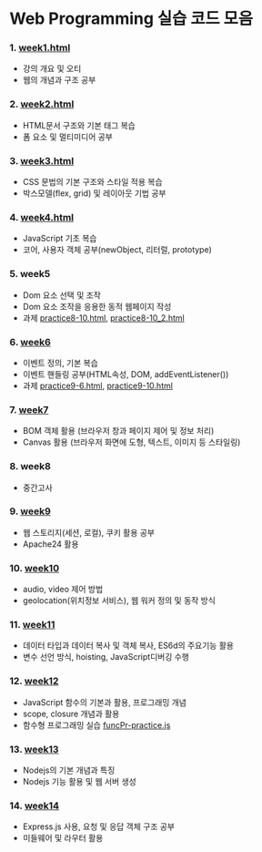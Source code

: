 # Web Programming 실습 코드 모음

### 1. [week1.html](https://github.com/tspark0724/webP/blob/main/week1.html)
- 강의 개요 및 오티
- 웹의 개념과 구조 공부

### 2. [week2.html](https://github.com/tspark0724/webP/blob/main/week2.html)
- HTML문서 구조와 기본 태그 복습
- 폼 요소 및 멀티미디어 공부

### 3. [week3.html](https://github.com/tspark0724/webP/blob/main/week3.html)
- CSS 문법의 기본 구조와 스타일 적용 복습
- 박스모델(flex, grid) 및 레이아웃 기법 공부

### 4. [week4.html](https://github.com/tspark0724/webP/blob/main/week4.html)
- JavaScript 기초 복습
- 코어, 사용자 객체 공부(newObject, 리터럴, prototype)

### 5. week5
- Dom 요소 선택 및 조작 
- Dom 요소 조작을 응용한 동적 웹페이지 작성
- 과제 [practice8-10.html](https://github.com/tspark0724/webP/blob/main/practice8-10_1.html), [practice8-10_2.html](https://github.com/tspark0724/webP/blob/main/practice8-10_2.html)

### 6. [week6](https://github.com/tspark0724/webP/tree/main/week6)
- 이벤트 정의, 기본 복습
- 이벤트 핸들링 공부(HTML속성, DOM, addEventListener())
- 과제 [practice9-6.html](https://github.com/tspark0724/webP/blob/main/practice9-6.html), [practice9-10.html](https://github.com/tspark0724/webP/blob/main/practice9-10.html)

### 7. [week7](https://github.com/tspark0724/webP/tree/main/week7)
- BOM 객체 활용 (브라우저 창과 페이지 제어 및 정보 처리)
- Canvas 활용 (브라우저 화면에 도형, 텍스트, 이미지 등 스타일링)

### 8. week8
- 중간고사

### 9. [week9](https://github.com/tspark0724/webP/tree/main/week9)
- 웹 스토리지(세션, 로컬), 쿠키 활용 공부
- Apache24 활용

### 10. [week10](https://github.com/tspark0724/webP/tree/main/week10)
- audio, video 제어 방법
- geolocation(위치정보 서비스), 웹 워커 정의 및 동작 방식

### 11. [week11](https://github.com/tspark0724/webP/tree/main/week11)
- 데이터 타입과 데이터 복사 및 객체 복사, ES6d의 주요기능 활용
- 변수 선언 방식, hoisting, JavaScript디버깅 수행


### 12. [week12](https://github.com/tspark0724/webP/tree/main/week12)
- JavaScript 함수의 기본과 활용, 프로그래밍 개념
- scope, closure 개념과 활용
- 함수형 프로그래밍 실습 [funcPr-practice.js](https://github.com/tspark0724/webP/blob/main/week12/funcPr-practice.js)

### 13. [week13](https://github.com/tspark0724/webP/tree/main/week13)
- Nodejs의 기본 개념과 특징
- Nodejs 기능 활용 및 웹 서버 생성

### 14. [week14](https://github.com/tspark0724/webP/tree/main/week14)
- Express.js 사용, 요청 및 응답 객체 구조 공부
- 미들웨어 및 라우터 활용
